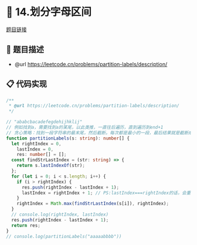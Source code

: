 # 🎳 14.划分字母区间

[题目链接](https://leetcode.cn/problems/partition-labels/description/)

## 📃 题目描述
* @url https://leetcode.cn/problems/partition-labels/description/

## 📋 代码实现
```typescript
/**
 * @url https://leetcode.cn/problems/partition-labels/description/
 */

// "ababcbacadefegdehijhklij"
// 例如找到a，需要找到a的某尾，以此类推，一直往后遍历，直到遍历到end+1
// 贪心策略：找到一段字符串的最末尾，然后截断。每次都是最小的一段，最后结果就是截断成各个最小的一段。
function partitionLabels(s: string): number[] {
  let rightIndex = 0,
    lastIndex = 0,
    res: number[] = [];
  const findStrLastIndex = (str: string) => {
    return s.lastIndexOf(str);
  };
  for (let i = 0; i < s.length; i++) {
    if (i > rightIndex) {
      res.push(rightIndex - lastIndex + 1);
      lastIndex = rightIndex + 1; // PS:lastIndex===rightIndex的话，会重复计算一次！！！
    }
    rightIndex = Math.max(findStrLastIndex(s[i]), rightIndex);
  }
  // console.log(rightIndex, lastIndex)
  res.push(rightIndex - lastIndex + 1);
  return res;
}
// console.log(partitionLabels("aaaaabbbb"))

```
